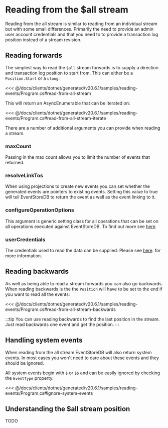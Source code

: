 # Reading from the $all stream

Reading from the all stream is similar to reading from an individual stream but with some small differences. Primarily the need to provide an admin user account credentials and that you need to to provide a transaction log position instead of a stream revision.

## Reading forwards

The simplest way to read the `$all` stream forwards is to supply a direction and transaction log position to start from. This can either be a `Position.Start` or a `ulong`:

<<< @/docs/clients/dotnet/generated/v20.6.1/samples/reading-events/Program.cs#read-from-all-stream

This will return an AsyncEnumerable that can be iterated on:

<<< @/docs/clients/dotnet/generated/v20.6.1/samples/reading-events/Program.cs#read-from-all-stream-iterate

There are a number of additional arguments you can provide when reading a stream.

### maxCount

Passing in the max count allows you to limit the number of events that returned. 

### resolveLinkTos

When using projections to create new events you can set whether the generated events are pointers to existing events. Setting this value to true will tell EventStoreDB to return the event as well as the event linking to it.

### configureOperationOptions

This argument is generic setting class for all operations that can be set on all operations executed against EventStoreDB. To find out more see [here]().

### userCredentials
The credentials used to read the data can be supplied. Please see [here](authentication/authenticating-with-username-password.html).
 for more information.
 
## Reading backwards

As well as being able to read a stream forwards you can also go backwards. When reading backwards is the the `Position` will have to be set to the end if you want to read all the events:

<<< @/docs/clients/dotnet/generated/v20.6.1/samples/reading-events/Program.cs#read-from-all-stream-backwards 

:::tip
You can use reading backwards to find the last position in the stream. Just read backwards one event and get the position.
:::

## Handling system events

When reading from the all stream EventStoreDB will also return system events. In most cases you won't need to care about these events and they should be ignored.

All system events begin with `$` or `$$` and can be easily ignored by checking the `EventType` property.

<<< @/docs/clients/dotnet/generated/v20.6.1/samples/reading-events/Program.cs#ignore-system-events
 
## Understanding the $all stream position
TODO





